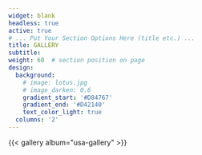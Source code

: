 ```yaml
---
widget: blank
headless: true
active: true
# ... Put Your Section Options Here (title etc.) ...
title: GALLERY
subtitle:
weight: 60  # section position on page
design:
  background:
    # image: lotus.jpg
    # image_darken: 0.6
    gradient_start: '#D84767'
    gradient_end: '#D42140'
    text_color_light: true
  columns: '2'
---
```


{{< gallery album="usa-gallery" >}}
